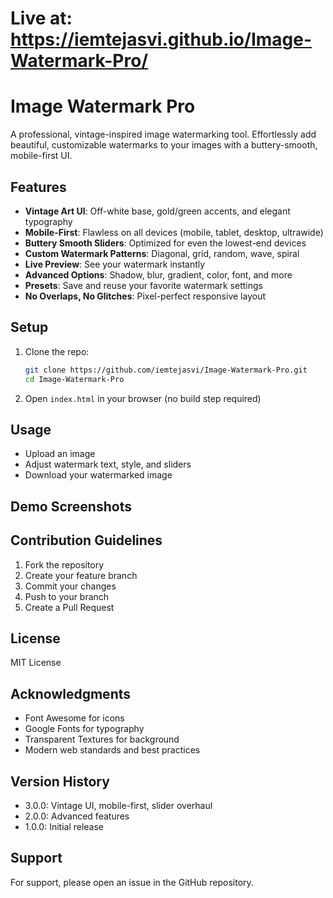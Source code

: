 # Live at: https://iemtejasvi.github.io/Image-Watermark-Pro/

# Image Watermark Pro

A professional, vintage-inspired image watermarking tool. Effortlessly add beautiful, customizable watermarks to your images with a buttery-smooth, mobile-first UI.

## Features
- **Vintage Art UI**: Off-white base, gold/green accents, and elegant typography
- **Mobile-First**: Flawless on all devices (mobile, tablet, desktop, ultrawide)
- **Buttery Smooth Sliders**: Optimized for even the lowest-end devices
- **Custom Watermark Patterns**: Diagonal, grid, random, wave, spiral
- **Live Preview**: See your watermark instantly
- **Advanced Options**: Shadow, blur, gradient, color, font, and more
- **Presets**: Save and reuse your favorite watermark settings
- **No Overlaps, No Glitches**: Pixel-perfect responsive layout

## Setup
1. Clone the repo:
   ```sh
   git clone https://github.com/iemtejasvi/Image-Watermark-Pro.git
   cd Image-Watermark-Pro
   ```
2. Open `index.html` in your browser (no build step required)

## Usage
- Upload an image
- Adjust watermark text, style, and sliders
- Download your watermarked image

## Demo Screenshots
<!-- Add screenshots here -->

## Contribution Guidelines
1. Fork the repository
2. Create your feature branch
3. Commit your changes
4. Push to your branch
5. Create a Pull Request

## License
MIT License

## Acknowledgments
- Font Awesome for icons
- Google Fonts for typography
- Transparent Textures for background
- Modern web standards and best practices

## Version History
- 3.0.0: Vintage UI, mobile-first, slider overhaul
- 2.0.0: Advanced features
- 1.0.0: Initial release

## Support
For support, please open an issue in the GitHub repository.

